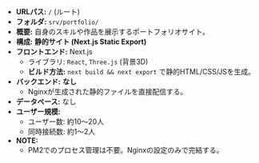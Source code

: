 -   **URLパス:** `/` (ルート)
-   **フォルダ:** `srv/portfolio/`
-   **概要:** 自身のスキルや作品を展示するポートフォリオサイト。
-   **構成:** **静的サイト (Next.js Static Export)**
-   **フロントエンド:** Next.js
    -   ライブラリ: `React`, `Three.js` (背景3D)
    -   **ビルド方法:** `next build && next export` で静的HTML/CSS/JSを生成。
-   **バックエンド:** **なし**
    -   Nginxが生成された静的ファイルを直接配信する。
-   **データベース:** なし
-   **ユーザー規模:**
    -   ユーザー数: 約10〜20人
    -   同時接続数: 約1〜2人
-   **NOTE:**
    -   PM2でのプロセス管理は不要。Nginxの設定のみで完結する。